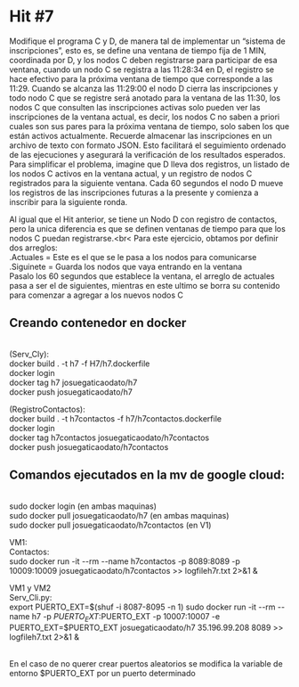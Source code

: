 # Hit #7
Modifique el programa C y D, de manera tal de implementar un “sistema de inscripciones”, esto es, se define una ventana de tiempo fija de 1 MIN, coordinada por D, y los nodos C deben registrarse para participar de esa ventana, cuando un nodo C se registra a las 11:28:34 en D, el registro se hace efectivo para la próxima ventana de tiempo que corresponde a las 11:29. Cuando se alcanza las 11:29:00 el nodo D cierra las inscripciones y todo nodo C que se registre será anotado para la ventana de las 11:30, los nodos C que consulten las inscripciones activas solo pueden ver las inscripciones de la ventana actual, es decir, los nodos C no saben a priori cuales son sus pares para la próxima ventana de tiempo, solo saben los que están activos actualmente. Recuerde almacenar las inscripciones en un archivo de texto con formato JSON. Esto facilitará el seguimiento ordenado de las ejecuciones y asegurará la verificación de los resultados esperados.
Para simplificar el problema, imagine que D lleva dos registros, un listado de los nodos C activos en la ventana actual, y un registro de nodos C registrados para la siguiente ventana. Cada 60 segundos el nodo D mueve los registros de las inscripciones futuras a la presente y comienza a inscribir para la siguiente ronda. <br1>

Al igual que el Hit anterior, se tiene un Nodo D con registro de contactos, pero la unica diferencia es que se definen ventanas de tiempo para que los nodos C puedan registrarse.<br<
Para este ejercicio, obtamos por definir dos arreglos:<br>
    .Actuales = Este es el que se le pasa a los nodos para comunicarse<br>
    .Siguinete = Guarda los nodos que vaya entrando en la ventana<br>
Pasalo los 60 segundos que establece la ventana, el arreglo de actuales pasa a ser el de siguientes, mientras en este ultimo se borra su contenido para comenzar a agregar a los nuevos nodos C<br>

<h2>Creando contenedor en docker  </h2> <br>
(Serv_Cly): <br>
docker build . -t h7 -f H7/h7.dockerfile <br>
docker login <br>
docker tag h7 josuegaticaodato/h7 <br>
docker push josuegaticaodato/h7 <br>

(RegistroContactos): <br>
docker build . -t h7contactos -f h7/h7contactos.dockerfile <br>
docker login <br>
docker tag h7contactos josuegaticaodato/h7contactos <br>
docker push josuegaticaodato/h7contactos <br>

<h2>Comandos ejecutados en la mv de google cloud:  </h2> <br>
sudo docker login (en ambas maquinas) <br>
sudo docker pull josuegaticaodato/h7  (en ambas maquinas) <br>
sudo docker pull josuegaticaodato/h7contactos  (en V1) <br>

VM1:<br>
Contactos:<br>
sudo docker run -it --rm --name h7contactos -p 8089:8089 -p 10009:10009 josuegaticaodato/h7contactos >> logfileh7r.txt 2>&1 &<br>

VM1 y VM2 <br>
Serv_Cli.py:<br>
export PUERTO_EXT=$(shuf -i 8087-8095 -n 1)
sudo docker run -it --rm --name h7 -p $PUERTO_EXT:$PUERTO_EXT -p 10007:10007 -e PUERTO_EXT=$PUERTO_EXT josuegaticaodato/h7 35.196.99.208 8089 >> logfileh7.txt 2>&1 &<br>
<br>

En el caso de no querer crear puertos aleatorios se modifica la variable de entorno $PUERTO_EXT por un puerto determinado <br>